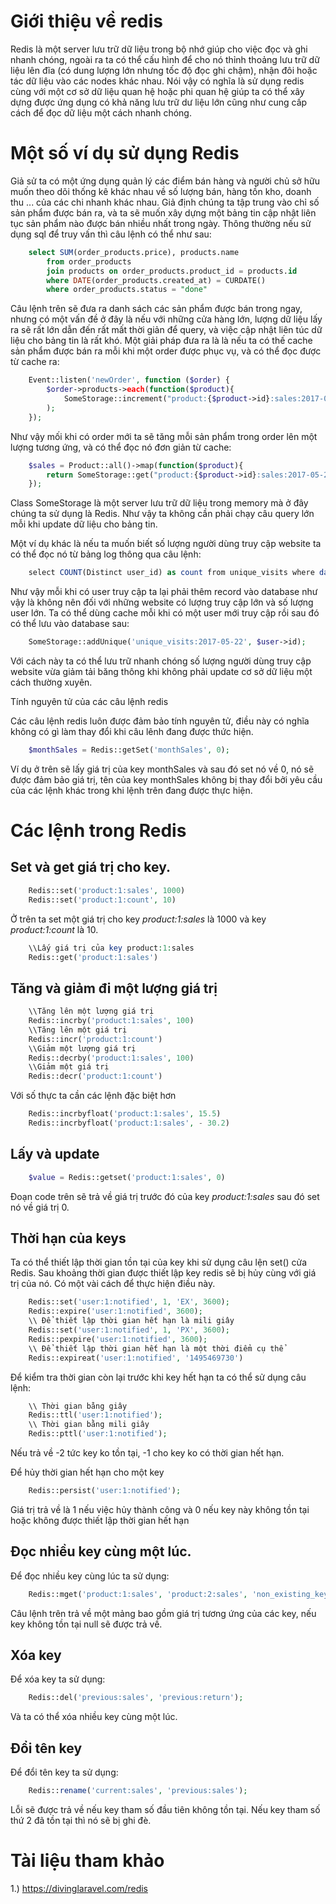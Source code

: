 # Giới thiệu về redis

Redis là một server lưu trữ dữ liệu trong bộ nhớ giúp cho việc đọc và ghi nhanh chóng, ngoài ra ta có thể cấu hình để cho nó thỉnh thoảng lưu trữ dữ liệu lên đĩa (có dung lượng lớn nhưng tốc độ đọc ghi chậm), nhận đôi hoặc tác dữ liệu vào các nodes khác nhau. Nói vậy có nghĩa là sử dụng redis cùng với một cơ sở dữ liệu quan hệ hoặc phi quan hệ giúp ta có thể xây dựng được ứng dụng có khả năng lưu trữ dư liệu lớn cũng như cung cấp cách để đọc dữ liệu một cách nhanh chóng.

# Một số ví dụ sử dụng Redis

Giả sử ta có một ứng dụng quản lý các điểm bán hàng và người chủ sở hữu muốn theo dõi thống kê khác nhau về số lượng bán, hàng tồn kho, doanh thu ... của các chi nhanh khác nhau. Giả định chúng ta tập trung vào chỉ số sản phẩm được bán ra, và ta sẽ muốn xây dựng một bảng tin cập nhật liên tục sản phẩm nào được bán nhiều nhất trong ngày. Thông thường nếu sử dụng sql để truy vấn thì câu lệnh có thể như sau:

```sql
    select SUM(order_products.price), products.name
        from order_products
        join products on order_products.product_id = products.id
        where DATE(order_products.created_at) = CURDATE()
        where order_products.status = "done"
```

Câu lệnh trên sẽ đưa ra danh sách các sản phẩm được bán trong ngay, nhưng có một vấn đề ở đây là nếu với những cửa hàng lớn, lượng dữ liệu lấy ra sẽ rất lớn dẫn đến rất mất thời giản để query, và việc cập nhật liên túc dữ liệu cho bảng tin là rất khó. Một giải pháp đưa ra là là nếu ta có thế cache sản phẩm được bán ra mỗi khi một order được phục vụ, và có thể đọc được từ cache ra:

```php
    Event::listen('newOrder', function ($order) {
        $order->products->each(function($product){
            SomeStorage::increment("product:{$product->id}:sales:2017-05-22", $product->sales);
        );
    });
```

Như vậy mối khi có order mới ta sẽ tăng mỗi sản phẩm trong order lên một lượng tương ứng, và có thể đọc nó đơn giản từ cache:

```php
    $sales = Product::all()->map(function($product){
        return SomeStorage::get("product:{$product->id}:sales:2017-05-22");
    });
```

Class SomeStorage là một server lưu trữ dữ liệu trong memory mà ở đây chúng ta sử dụng là Redis. Như vậy ta không cần phải chạy câu query lớn mỗi khi update dữ liệu cho bảng tin.

Một ví dụ khác là nếu ta muốn biết số lượng người dùng truy cập website ta có thể đọc nó từ bảng log thông qua câu lệnh:

```php
    select COUNT(Distinct user_id) as count from unique_visits where date = "2017-05-22"
```

Như vậy mỗi khi có user truy cập ta lại phải thêm record vào database như vậy là không nên đối với những website có lượng truy cập lớn và số lượng user lớn. Ta có thể dùng cache mỗi khi có một user mới truy cập rồi sau đó có thể lưu vào database sau:

```php
    SomeStorage::addUnique('unique_visits:2017-05-22', $user->id);
```

Với cách này ta có thể lưu trữ nhanh chóng số lượng người dùng truy cập website vừa giảm tải băng thông khi không phải update cơ sở dữ liệu một cách thường xuyên.

Tính nguyên tử của các câu lệnh redis

Các câu lệnh redis luôn được đảm bảo tính nguyên tử, điều này có nghĩa không có gì làm thay đổi khi câu lênh đang được thức hiện.

```php
    $monthSales = Redis::getSet('monthSales', 0);
```

Ví dụ ở trên sẽ lấy giá trị của key monthSales và sau đó set nó về 0, nó sẽ được đảm bảo giá trị, tên của key monthSales không bị thay đổi bởi yêu cầu của các lệnh khác trong khi lệnh trên đang được thực hiện. 

# Các lệnh trong Redis

## Set và get giá trị cho key.

```php
    Redis::set('product:1:sales', 1000)
    Redis::set('product:1:count', 10)
```

Ở trên ta set một giá trị cho key *product:1:sales* là 1000 và key *product:1:count* là 10.

```php
    \\Lấy giá trị của key product:1:sales
    Redis::get('product:1:sales')
```

## Tăng và giảm đi một lượng giá trị

```php
    \\Tăng lên một lượng giá trị
    Redis::incrby('product:1:sales', 100)
    \\Tăng lên một giá trị
    Redis::incr('product:1:count')
    \\Giảm một lượng giá trị
    Redis::decrby('product:1:sales', 100)
    \\Giảm một giá trị
    Redis::decr('product:1:count')
```

Với số thực ta cần các lệnh đặc biệt hơn

```php
    Redis::incrbyfloat('product:1:sales', 15.5)
    Redis::incrbyfloat('product:1:sales', - 30.2)
```

## Lấy và update

```php
    $value = Redis::getset('product:1:sales', 0)
```

Đoạn code trên sẽ trả về giá trị trước đó của key *product:1:sales* sau đó set nó về giá trị 0.

## Thời hạn của keys

Ta có thể thiết lập thời gian tồn tại của key khi sử dụng câu lện set() cửa Redis. Sau khoảng thời gian được thiết lập key redis sẽ bị hủy cùng với giá trị của nó. Có một vài cách để thực hiện điều này.

```php
    Redis::set('user:1:notified', 1, 'EX', 3600);
    Redis::expire('user:1:notified', 3600);
    \\ Để thiết lập thời gian hết hạn là mili giây
    Redis::set('user:1:notified', 1, 'PX', 3600);
    Redis::pexpire('user:1:notified', 3600);
    \\ Để thiết lập thời gian hết hạn là một thời điểm cụ thể
    Redis::expireat('user:1:notified', '1495469730')
```

Để kiểm tra thời gian còn lại trước khi key hết hạn ta có thể sử dụng câu lệnh:

```php
    \\ Thời gian bằng giây
    Redis::ttl('user:1:notified');
    \\ Thời gian bằng mili giây
    Redis::pttl('user:1:notified');
```

Nếu trả về -2 tức key ko tồn tại, -1 cho key ko có thời gian hết hạn.

Để hủy thời gian hết hạn cho một key

```php
    Redis::persist('user:1:notified');
```

Giá trị trả về là 1 nếu việc hủy thành công và 0 nếu key này không tồn tại hoặc không được thiết lập thời gian hết hạn

## Đọc nhiều key cùng một lúc.

Để đọc nhiều key cùng lúc ta sử dụng:

```php
    Redis::mget('product:1:sales', 'product:2:sales', 'non_existing_key')
```

Câu lệnh trên trả về một mảng bao gồm giá trị tương ứng của các key, nếu key không tồn tại null sẽ được trả về.

## Xóa key

Để xóa key ta sử dụng:

```php
    Redis::del('previous:sales', 'previous:return');
```

Và ta có thể xóa nhiều key cùng một lúc.

## Đổi tên key

Để đổi tên key ta sử dụng:

```php
    Redis::rename('current:sales', 'previous:sales');
```

Lỗi sẽ được trả về nếu key tham số đầu tiên không tồn tại. Nếu key tham số thứ 2 đã tồn tại thì nó sẽ bị ghi đè.

# Tài liệu tham khảo
1.) https://divinglaravel.com/redis